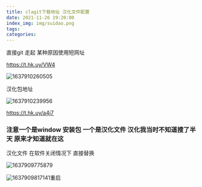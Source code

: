 ```yaml
---
title: clagit下载地址 汉化文件配置
date: 2021-11-26 19:20:00
index_img: img/suidao.png
tags:  
categories:  
---
```




直接git 走起  某种原因使用短网址  

https://t.hk.uy/VW4



![1637910260505](1637910260505.png)

汉化包地址

![1637910239956](1637910239956.png)

https://t.hk.uy/a4j7


### 注意一个是window 安装包 一个是汉化文件   汉化我当时不知道搜了半天 原来才知道就在这

汉化文件 在软件关闭情况下 直接替换

![1637909775879](1637909775879.png)



![1637909817141](1637909817141.png)重启